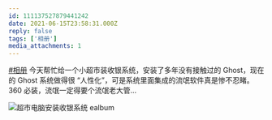```yaml
---
id: 111137527879441242
date: 2021-06-15T23:58:31.000Z
reply: false
tags: ['相册']
media_attachments: 1
---
```


[#相册](https://e5n.cc/tags/%E7%9B%B8%E5%86%8C) 今天帮忙给一个小超市装收银系统，安装了多年没有接触过的 Ghost，现在的 Ghost 系统做得很 “人性化”，可是系统里面集成的流氓软件真是惨不忍睹。360 必装，流氓一定得要个流氓老大管…

![超市电脑安装收银系统
ealbum](https://files.e5n.cc/media_attachments/files/115/092/872/978/031/345/original/a9cfa508da129034.jpg)
